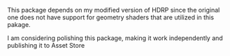 This package depends on my modified version of HDRP since the original one does not have support for geometry shaders that are utilized in this pakage.

I am considering polishing this package, making it work independently and publishing it to Asset Store
